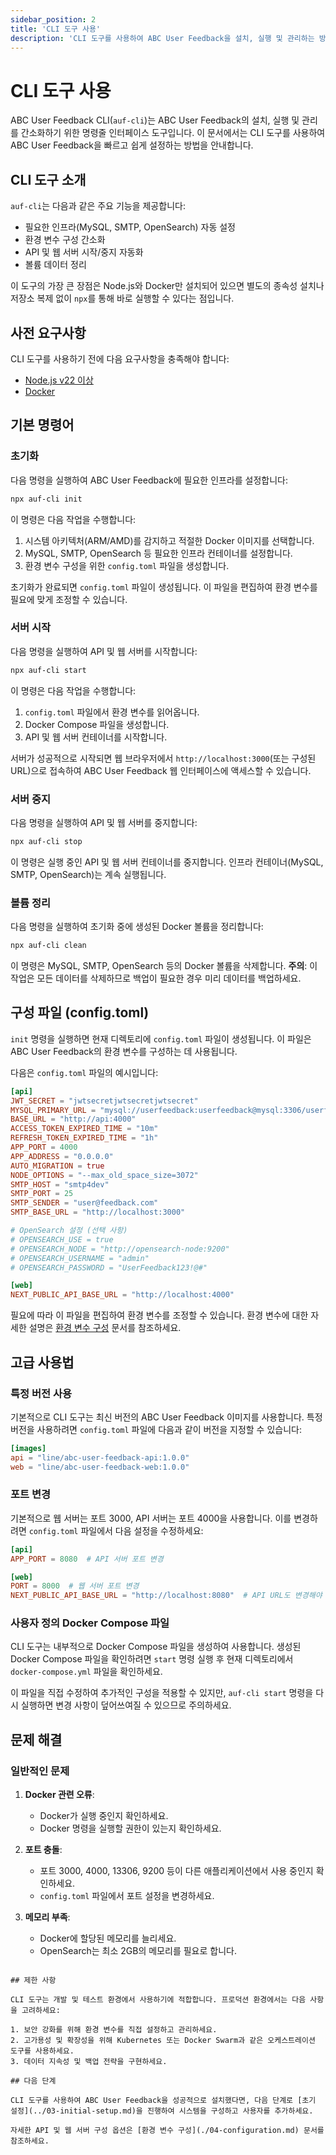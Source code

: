 ```yaml
---
sidebar_position: 2
title: 'CLI 도구 사용'
description: 'CLI 도구를 사용하여 ABC User Feedback을 설치, 실행 및 관리하는 방법을 안내합니다.'
---
```


# CLI 도구 사용

ABC User Feedback CLI(`auf-cli`)는 ABC User Feedback의 설치, 실행 및 관리를 간소화하기 위한 명령줄 인터페이스 도구입니다. 이 문서에서는 CLI 도구를 사용하여 ABC User Feedback을 빠르고 쉽게 설정하는 방법을 안내합니다.

## CLI 도구 소개

`auf-cli`는 다음과 같은 주요 기능을 제공합니다:

- 필요한 인프라(MySQL, SMTP, OpenSearch) 자동 설정
- 환경 변수 구성 간소화
- API 및 웹 서버 시작/중지 자동화
- 볼륨 데이터 정리

이 도구의 가장 큰 장점은 Node.js와 Docker만 설치되어 있으면 별도의 종속성 설치나 저장소 복제 없이 `npx`를 통해 바로 실행할 수 있다는 점입니다.

## 사전 요구사항

CLI 도구를 사용하기 전에 다음 요구사항을 충족해야 합니다:

- [Node.js v22 이상](https://nodejs.org/en/download/)
- [Docker](https://docs.docker.com/desktop/)

## 기본 명령어

### 초기화

다음 명령을 실행하여 ABC User Feedback에 필요한 인프라를 설정합니다:

```bash
npx auf-cli init
```

이 명령은 다음 작업을 수행합니다:

1. 시스템 아키텍처(ARM/AMD)를 감지하고 적절한 Docker 이미지를 선택합니다.
2. MySQL, SMTP, OpenSearch 등 필요한 인프라 컨테이너를 설정합니다.
3. 환경 변수 구성을 위한 `config.toml` 파일을 생성합니다.

초기화가 완료되면 `config.toml` 파일이 생성됩니다. 이 파일을 편집하여 환경 변수를 필요에 맞게 조정할 수 있습니다.

### 서버 시작

다음 명령을 실행하여 API 및 웹 서버를 시작합니다:

```bash
npx auf-cli start
```

이 명령은 다음 작업을 수행합니다:

1. `config.toml` 파일에서 환경 변수를 읽어옵니다.
2. Docker Compose 파일을 생성합니다.
3. API 및 웹 서버 컨테이너를 시작합니다.

서버가 성공적으로 시작되면 웹 브라우저에서 `http://localhost:3000`(또는 구성된 URL)으로 접속하여 ABC User Feedback 웹 인터페이스에 액세스할 수 있습니다.

### 서버 중지

다음 명령을 실행하여 API 및 웹 서버를 중지합니다:

```bash
npx auf-cli stop
```

이 명령은 실행 중인 API 및 웹 서버 컨테이너를 중지합니다. 인프라 컨테이너(MySQL, SMTP, OpenSearch)는 계속 실행됩니다.

### 볼륨 정리

다음 명령을 실행하여 초기화 중에 생성된 Docker 볼륨을 정리합니다:

```bash
npx auf-cli clean
```

이 명령은 MySQL, SMTP, OpenSearch 등의 Docker 볼륨을 삭제합니다. **주의**: 이 작업은 모든 데이터를 삭제하므로 백업이 필요한 경우 미리 데이터를 백업하세요.

## 구성 파일 (config.toml)

`init` 명령을 실행하면 현재 디렉토리에 `config.toml` 파일이 생성됩니다. 이 파일은 ABC User Feedback의 환경 변수를 구성하는 데 사용됩니다.

다음은 `config.toml` 파일의 예시입니다:

```toml
[api]
JWT_SECRET = "jwtsecretjwtsecretjwtsecret"
MYSQL_PRIMARY_URL = "mysql://userfeedback:userfeedback@mysql:3306/userfeedback"
BASE_URL = "http://api:4000"
ACCESS_TOKEN_EXPIRED_TIME = "10m"
REFRESH_TOKEN_EXPIRED_TIME = "1h"
APP_PORT = 4000
APP_ADDRESS = "0.0.0.0"
AUTO_MIGRATION = true
NODE_OPTIONS = "--max_old_space_size=3072"
SMTP_HOST = "smtp4dev"
SMTP_PORT = 25
SMTP_SENDER = "user@feedback.com"
SMTP_BASE_URL = "http://localhost:3000"

# OpenSearch 설정 (선택 사항)
# OPENSEARCH_USE = true
# OPENSEARCH_NODE = "http://opensearch-node:9200"
# OPENSEARCH_USERNAME = "admin"
# OPENSEARCH_PASSWORD = "UserFeedback123!@#"

[web]
NEXT_PUBLIC_API_BASE_URL = "http://localhost:4000"
```

필요에 따라 이 파일을 편집하여 환경 변수를 조정할 수 있습니다. 환경 변수에 대한 자세한 설명은 [환경 변수 구성](./04-configuration.md) 문서를 참조하세요.

## 고급 사용법

### 특정 버전 사용

기본적으로 CLI 도구는 최신 버전의 ABC User Feedback 이미지를 사용합니다. 특정 버전을 사용하려면 `config.toml` 파일에 다음과 같이 버전을 지정할 수 있습니다:

```toml
[images]
api = "line/abc-user-feedback-api:1.0.0"
web = "line/abc-user-feedback-web:1.0.0"
```

### 포트 변경

기본적으로 웹 서버는 포트 3000, API 서버는 포트 4000을 사용합니다. 이를 변경하려면 `config.toml` 파일에서 다음 설정을 수정하세요:

```toml
[api]
APP_PORT = 8080  # API 서버 포트 변경

[web]
PORT = 8000  # 웹 서버 포트 변경
NEXT_PUBLIC_API_BASE_URL = "http://localhost:8080"  # API URL도 변경해야 함
```

### 사용자 정의 Docker Compose 파일

CLI 도구는 내부적으로 Docker Compose 파일을 생성하여 사용합니다. 생성된 Docker Compose 파일을 확인하려면 `start` 명령 실행 후 현재 디렉토리에서 `docker-compose.yml` 파일을 확인하세요.

이 파일을 직접 수정하여 추가적인 구성을 적용할 수 있지만, `auf-cli start` 명령을 다시 실행하면 변경 사항이 덮어쓰여질 수 있으므로 주의하세요.

## 문제 해결

### 일반적인 문제

1. **Docker 관련 오류**:

   - Docker가 실행 중인지 확인하세요.
   - Docker 명령을 실행할 권한이 있는지 확인하세요.

2. **포트 충돌**:

   - 포트 3000, 4000, 13306, 9200 등이 다른 애플리케이션에서 사용 중인지 확인하세요.
   - `config.toml` 파일에서 포트 설정을 변경하세요.

3. **메모리 부족**:
   - Docker에 할당된 메모리를 늘리세요.
   - OpenSearch는 최소 2GB의 메모리를 필요로 합니다.

```

## 제한 사항

CLI 도구는 개발 및 테스트 환경에서 사용하기에 적합합니다. 프로덕션 환경에서는 다음 사항을 고려하세요:

1. 보안 강화를 위해 환경 변수를 직접 설정하고 관리하세요.
2. 고가용성 및 확장성을 위해 Kubernetes 또는 Docker Swarm과 같은 오케스트레이션 도구를 사용하세요.
3. 데이터 지속성 및 백업 전략을 구현하세요.

## 다음 단계

CLI 도구를 사용하여 ABC User Feedback을 성공적으로 설치했다면, 다음 단계로 [초기 설정](../03-initial-setup.md)을 진행하여 시스템을 구성하고 사용자를 추가하세요.

자세한 API 및 웹 서버 구성 옵션은 [환경 변수 구성](./04-configuration.md) 문서를 참조하세요.
```
